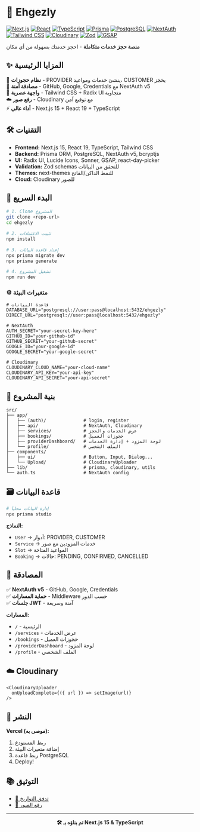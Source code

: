 # 🚀 Ehgezly

[![Next.js](https://img.shields.io/badge/Next.js-15-black?style=for-the-badge&logo=next.js)](https://nextjs.org/)
[![React](https://img.shields.io/badge/React-19-61DAFB?style=for-the-badge&logo=react&logoColor=black)](https://reactjs.org/)
[![TypeScript](https://img.shields.io/badge/TypeScript-007ACC?style=for-the-badge&logo=typescript&logoColor=white)](https://www.typescriptlang.org/)
[![Prisma](https://img.shields.io/badge/Prisma-3982CE?style=for-the-badge&logo=Prisma&logoColor=white)](https://prisma.io/)
[![PostgreSQL](https://img.shields.io/badge/PostgreSQL-316192?style=for-the-badge&logo=postgresql&logoColor=white)](https://www.postgresql.org/)
[![NextAuth](https://img.shields.io/badge/NextAuth-5.0-brightgreen?style=for-the-badge&logo=auth0&logoColor=white)](https://next-auth.js.org/)
[![Tailwind CSS](https://img.shields.io/badge/Tailwind_CSS-38B2AC?style=for-the-badge&logo=tailwind-css&logoColor=white)](https://tailwindcss.com/)
[![Cloudinary](https://img.shields.io/badge/Cloudinary-3448C5?style=for-the-badge&logo=cloudinary&logoColor=white)](https://cloudinary.com/)
[![Zod](https://img.shields.io/badge/Zod-FF6B35?style=for-the-badge&logo=zod&logoColor=white)](https://zod.dev/)
[![GSAP](https://img.shields.io/badge/GSAP-88CE02?style=for-the-badge&logo=greensock&logoColor=white)](https://greensock.com/gsap/)

**منصة حجز خدمات متكاملة** - احجز خدمتك بسهولة من أي مكان

## ✨ المزايا الرئيسية

🎯 **نظام حجوزات** - PROVIDER ينشئ خدمات ومواعيد، CUSTOMER يحجز  
🔐 **مصادقة آمنة** - GitHub, Google, Credentials مع NextAuth v5  
📱 **واجهة عصرية** - Tailwind CSS + Radix UI متجاوبة  
☁️ **رفع صور** - Cloudinary مع توقيع آمن  
⚡ **أداء عالي** - Next.js 15 + React 19 + TypeScript

## 🛠️ التقنيات

- **Frontend:** Next.js 15, React 19, TypeScript, Tailwind CSS
- **Backend:** Prisma ORM, PostgreSQL, NextAuth v5, bcryptjs
- **UI:** Radix UI, Lucide Icons, Sonner, GSAP, react-day-picker
- **Validation:** Zod schemas للتحقق من البيانات
- **Themes:** next-themes للنمط الداكن/الفاتح
- **Cloud:** Cloudinary للصور

## 🚀 البدء السريع

```bash
# 1. Clone المشروع
git clone <repo-url>
cd ehgezly

# 2. تثبيت الاعتمادات
npm install

# 3. إعداد قاعدة البيانات
npx prisma migrate dev
npx prisma generate

# 4. تشغيل المشروع
npm run dev
```

### ⚙️ متغيرات البيئة
```env
# قاعدة البيانات
DATABASE_URL="postgresql://user:pass@localhost:5432/ehgezly"
DIRECT_URL="postgresql://user:pass@localhost:5432/ehgezly"

# NextAuth
AUTH_SECRET="your-secret-key-here"
GITHUB_ID="your-github-id"
GITHUB_SECRET="your-github-secret"
GOOGLE_ID="your-google-id"
GOOGLE_SECRET="your-google-secret"

# Cloudinary
CLOUDINARY_CLOUD_NAME="your-cloud-name"
CLOUDINARY_API_KEY="your-api-key"
CLOUDINARY_API_SECRET="your-api-secret"
```

## 📂 بنية المشروع

```
src/
├── app/
│   ├── (auth)/              # login, register
│   ├── api/                 # NextAuth, Cloudinary
│   ├── services/            # عرض الخدمات والحجز
│   ├── bookings/            # حجوزات العميل
│   ├── providerDashboard/   # لوحة المزود + إدارة الخدمات
│   └── profile/             # الملف الشخصي
├── components/
│   ├── ui/                  # Button, Input, Dialog...
│   └── Upload/              # CloudinaryUploader
├── lib/                     # prisma, cloudinary, utils
└── auth.ts                  # NextAuth config
```

## 🗃️ قاعدة البيانات

```bash
# إدارة البيانات محلياً
npx prisma studio
```

**النماذج:**
- `User` → أدوار: PROVIDER, CUSTOMER 
- `Service` → خدمات المزودين مع صور
- `Slot` → المواعيد المتاحة
- `Booking` → حالات: PENDING, CONFIRMED, CANCELLED

## 🔐 المصادقة

✅ **NextAuth v5** - GitHub, Google, Credentials  
✅ **حماية المسارات** - Middleware حسب الدور  
✅ **جلسات JWT** - آمنة وسريعة

**المسارات:**
- `/` - الرئيسية
- `/services` - عرض الخدمات  
- `/bookings` - حجوزات العميل
- `/providerDashboard` - لوحة المزود
- `/profile` - الملف الشخصي

## ☁️ Cloudinary

```tsx
<CloudinaryUploader 
  onUploadComplete={({ url }) => setImage(url)} 
/>
```

## 🚀 النشر

**Vercel (موصى به):**
1. ربط المستودع
2. إضافة متغيرات البيئة
3. ربط قاعدة PostgreSQL
4. Deploy!

## 📚 التوثيق

- [📅 تدفق التواريخ](docs/datetime-flow.md)
- [📸 رفع الصور](docs/cloudinary-image-upload.md)

---

<div align="center">

**🛠️ تم بناؤه بـ Next.js 15 & TypeScript**

</div>
